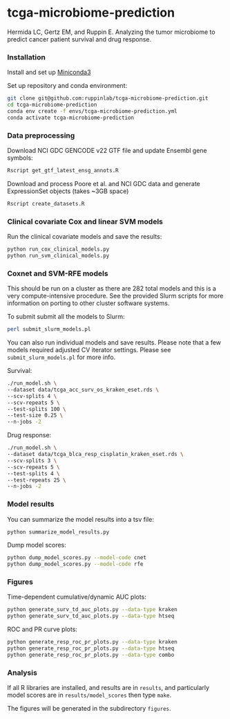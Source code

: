 # tcga-microbiome-prediction

Hermida LC, Gertz EM, and Ruppin E. Analyzing the tumor microbiome to predict
cancer patient survival and drug response.

### Installation

Install and set up [Miniconda3](https://docs.conda.io/en/latest/miniconda.html)

Set up repository and conda environment:

```bash
git clone git@github.com:ruppinlab/tcga-microbiome-prediction.git
cd tcga-microbiome-prediction
conda env create -f envs/tcga-microbiome-prediction.yml
conda activate tcga-microbiome-prediction
```

### Data preprocessing

Download NCI GDC GENCODE v22 GTF file and update Ensembl gene symbols:

```bash
Rscript get_gtf_latest_ensg_annots.R
```

Download and process Poore et al. and NCI GDC data and generate ExpressionSet
objects (takes ~3GB space)

```bash
Rscript create_datasets.R
```

### Clinical covariate Cox and linear SVM models

Run the clinical covariate models and save the results:

```bash
python run_cox_clinical_models.py
python run_svm_clinical_models.py
```

### Coxnet and SVM-RFE models

This should be run on a cluster as there are 282 total models and this is a
very compute-intensive procedure. See the provided Slurm scripts for more
information on porting to other cluster software systems.

To submit submit all the models to Slurm:

```bash
perl submit_slurm_models.pl
```

You can also run individual models and save results. Please note that a few
models required adjusted CV iterator settings. Please see
`submit_slurm_models.pl` for more info.

Survival:

```bash
./run_model.sh \
--dataset data/tcga_acc_surv_os_kraken_eset.rds \
--scv-splits 4 \
--scv-repeats 5 \
--test-splits 100 \
--test-size 0.25 \
--n-jobs -2
```

Drug response:

```bash
./run_model.sh \
--dataset data/tcga_blca_resp_cisplatin_kraken_eset.rds \
--scv-splits 3 \
--scv-repeats 5 \
--test-splits 4 \
--test-repeats 25 \
--n-jobs -2
```

### Model results

You can summarize the model results into a tsv file:

```bash
python summarize_model_results.py
```

Dump model scores:

```bash
python dump_model_scores.py --model-code cnet
python dump_model_scores.py --model-code rfe
```

### Figures

Time-dependent cumulative/dynamic AUC plots:

```bash
python generate_surv_td_auc_plots.py --data-type kraken
python generate_surv_td_auc_plots.py --data-type htseq
```

ROC and PR curve plots:

```bash
python generate_resp_roc_pr_plots.py --data-type kraken
python generate_resp_roc_pr_plots.py --data-type htseq
python generate_resp_roc_pr_plots.py --data-type combo
```

### Analysis

If all R libraries are installed, and results are in `results`, and particularly model
scores are in `results/model_scores` then type `make`.

The figures will be generated in the subdirectory `figures`.
